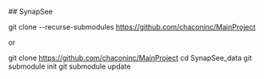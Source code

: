 ##   S y n a p S e e 


 git clone --recurse-submodules https://github.com/chaconinc/MainProject

 or 
 
 git clone https://github.com/chaconinc/MainProject
 cd SynapSee_data
 git submodule init
 git submodule update
